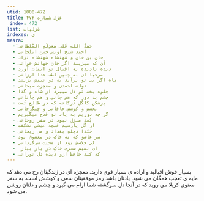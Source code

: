 ```yaml
---
utid: 1000-472
title: غزل شماره ۴۷۲
_index: 472
list: غزلیات
indexes: ی
mesra:
  - َحمَدُ الله عَلی مَعدِلَهِ السُّلطانی
  - احمد شیخ اویس حسن ایلخانی
  - خان بن خان و شهنشاه شهنشاه نژاد
  - آن که میزیبد اگر جان جهانش خوانی
  - دیده نادیده به اقبال تو ایمان آورد
  - مرحبا ای به چنین لطف خدا ارزانی
  - ماه اگر بی تو برآید به دو نیمش بزنند
  - دولت احمدی و معجزه سبحانی
  - جلوه بخت تو دل میبرد از شاه و گدا
  - چشم بد دور که هم جانی و هم جانانی
  - برشکن کاکُل تُرکانه که در طالع تُست
  - بخشش و کوشش خاقانی و چنگِزخانی
  - گر چه دوریم به یاد تو قدح میگیریم
  - بُعدِ منزل نبود در سفر روحانی
  - از گل پارسیم غنچه عیشی نشکفت
  - حَبَّذا دجلهِ بغداد و می ریحانی
  - سر عاشق که نه خاک در معشوق بود
  - کی خلاصش بود از محنت سرگردانی
  - ‌ ای نسیم سحری خاکِ دَرِ یار بیار
  - که کند حافظ ازو دیده دل نورانی
---
```

بسیار خوش اقبالید و اراده ی بسیار قوی دارید. معجزه ای در زندگیتان رخ می دهد که مایه ی تعجب همگان می شود. یادتان باشد رمز موفقیتان سعی و کوشش است. به سفر معنوی کربلا می روید که در آنجا دل سرگشته شما ارام می گیرد و چشم و دلتان روشن می شود.
